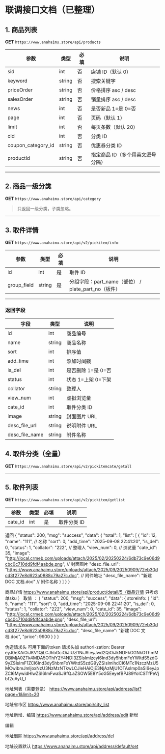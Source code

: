 # 联调接口文档（已整理）

## 1. 商品列表
**GET** `https://www.anahaimu.store/api/products`

| 参数            | 类型   | 必填 | 说明                  |
|-----------------|--------|------|-----------------------|
| sid             | int    | 否   | 店铺 ID（默认 0）     |
| keyword         | string | 否   | 搜索关键字             |
| priceOrder      | string | 否   | 价格排序 asc / desc   |
| salesOrder      | string | 否   | 销量排序 asc / desc   |
| news            | int    | 否   | 是否新品 1=是 0=否    |
| page            | int    | 否   | 页码（默认 1）        |
| limit           | int    | 否   | 每页条数（默认 20）   |
| cid             | int    | 否   | 分类 ID               |
| coupon_category_id | string | 否 | 优惠券分类 ID         |
| productId       | string | 否   | 指定商品 ID（多个用英文逗号分隔） |


---

## 2. 商品一级分类
**GET** `https://www.anahaimu.store/api/category`
> 只返回一级分类，子类忽略。

---

## 3. 取件详情
**GET** `https://www.anahaimu.store/api/v2/pickitem/info`

| 参数         | 类型   | 必填 | 说明                                |
|--------------|--------|------|-------------------------------------|
| id           | int    | 是   | 取件 ID                             |
| group_field  | string | 是   | 分组字段：part_name（部位） / plate_part_no（板件） |

---
### 返回字段
| 字段           | 类型   | 说明               |
|----------------|--------|--------------------|
| id             | int    | 商品编号           |
| name           | string | 商品名称           |
| sort           | int    | 排序值             |
| add_time       | int    | 添加时间戳         |
| is_del         | int    | 是否删除 1=是 0=否 |
| status         | int    | 状态 1=上架 0=下架 |
| collator       | string | 整理人             |
| view_num       | int    | 虚拟浏览量         |
| cate_id        | int    | 取件分类 ID        |
| image          | string | 封面图片 URL       |
| desc_file_url  | string | 说明附件 URL       |
| desc_file_name | string | 附件名称           |


## 4. 取件分类（全量）
**GET** `https://www.anahaimu.store/api/v2/pickitemcate/getall`

---

## 5. 取件列表
**GET** `https://www.anahaimu.store/api/v2/pickitem/getlist`

| 参数    | 类型 | 必填 | 说明         |
|---------|------|------|--------------|
| cate_id | int  | 是   | 取件分类 ID  |
返回
{
  "status": 200,
  "msg": "success",
  "data": {
    "total": 1,
    "list": [
      {
        "id": 12,
        "name": "111",                 // 名称
        "sort": 0,
        "add_time": "2025-09-08 22:41:20",
        "is_del": 0,
        "status": 1,
        "collator": "222",             // 整理人
        "view_num": 0,                 // 浏览量
        "cate_id": 35,
        "image": "http://local.crmeb.com/uploads/attach/2025/02/20250224/6db73c9e06d9cbc0c710dd9fdf4aabde.png",  // 封面图片
        "desc_file_url": "https://www.anahaimu.store/uploads/attach/2025/09/20250909/72eb30dcd3f277e8d622a0888c79a27c.doc", // 附件地址
        "desc_file_name": "新建 DOC 文档.doc" // 附件名称
      }
    ]
  }
}

商品详情
https://www.anahaimu.store/api/product/detail/5（商品详情 只考虑单sku ）
取值 ：
{
  "status": 200,
  "msg": "success",
  "data": {
    storeInfo: {
      "id": 5,
      "name": "111",
      "sort": 0,
      "add_time": "2025-09-08 22:41:20",
      "is_del": 0,
      "status": 1,
      "collator": "222",
      "view_num": 0,
      "cate_id": 35,
      "image": "http://local.crmeb.com/uploads/attach/2025/02/20250224/6db73c9e06d9cbc0c710dd9fdf4aabde.png",
      "desc_file_url": "https://www.anahaimu.store/uploads/attach/2025/09/20250909/72eb30dcd3f277e8d622a0888c79a27c.doc",
      "desc_file_name": "新建 DOC 文档.doc",
      "price": 9900
    }
  }
}


伪造请求头
可用下面的token
请求头加
authori-zation: Bearer eyJ0eXAiOiJKV1QiLCJhbGciOiJIUzI1NiJ9.eyJwd2QiOiJkNDFkOGNkOThmMDBiMjA0ZTk4MDA5OThlY2Y4NDI3ZSIsImlzcyI6Ind3dy5hbmFoYWltdS5zdG9yZSIsImF1ZCI6Ind3dy5hbmFoYWltdS5zdG9yZSIsImlhdCI6MTc1NzczMzU5MCwibmJmIjoxNzU3NzMzNTkwLCJleHAiOjE3NjAzMjU1OTAsImp0aSI6eyJpZCI6MywidHlwZSI6ImFwaSJ9fQ.aZSOW5E8Y5oG5EeyefBPJ89YolCSTfPeVjbf2uAyU_I

地址列表（需要登录）
https://www.anahaimu.store/api/address/list?page=1&limit=20

地址省市区
https://www.anahaimu.store/api/city_list

地址新增、编辑
https://www.anahaimu.store/api/address/edit
新增

编辑

地址删除
https://www.anahaimu.store/api/address/del


地址设置默认
https://www.anahaimu.store/api/address/default/set
